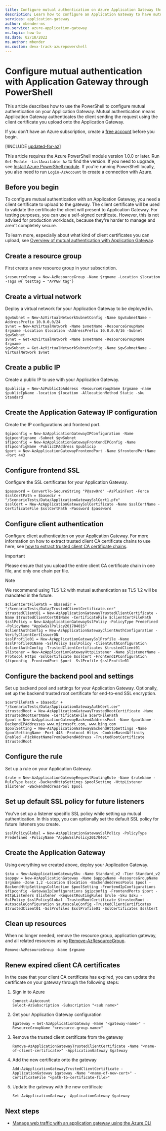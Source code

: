 ```yaml
---
title: Configure mutual authentication on Azure Application Gateway through PowerShell
description: Learn how to configure an Application Gateway to have mutual authentication through PowerShell
services: application-gateway
author: mbender-ms
ms.service: azure-application-gateway
ms.topic: how-to
ms.date: 02/18/2022
ms.author: mbender 
ms.custom: devx-track-azurepowershell
---
```


# Configure mutual authentication with Application Gateway through PowerShell
This article describes how to use the PowerShell to configure mutual authentication on your Application Gateway. Mutual authentication means Application Gateway authenticates the client sending the request using the client certificate you upload onto the Application Gateway. 

If you don't have an Azure subscription, create a [free account](https://azure.microsoft.com/free/?WT.mc_id=A261C142F) before you begin.

[!INCLUDE [updated-for-az](~/reusable-content/ce-skilling/azure/includes/updated-for-az.md)]

This article requires the Azure PowerShell module version 1.0.0 or later. Run `Get-Module -ListAvailable Az` to find the version. If you need to upgrade, see [Install Azure PowerShell module](/powershell/azure/install-azure-powershell). If you're running PowerShell locally, you also need to run `Login-AzAccount` to create a connection with Azure.

## Before you begin

To configure mutual authentication with an Application Gateway, you need a client certificate to upload to the gateway. The client certificate will be used to validate the certificate the client will present to Application Gateway. For testing purposes, you can use a self-signed certificate. However, this is not advised for production workloads, because they're harder to manage and aren't completely secure.

To learn more, especially about what kind of client certificates you can upload, see [Overview of mutual authentication with Application Gateway](./mutual-authentication-overview.md#certificates-supported-for-mutual-authentication).

## Create a resource group

First create a new resource group in your subscription. 

```azurepowershell
$resourceGroup = New-AzResourceGroup -Name $rgname -Location $location -Tags @{ testtag = "APPGw tag"}
```
## Create a virtual network

Deploy a virtual network for your Application Gateway to be deployed in.

```azurepowershell
$gwSubnet = New-AzVirtualNetworkSubnetConfig -Name $gwSubnetName -AddressPrefix 10.0.0.0/24
$vnet = New-AzVirtualNetwork -Name $vnetName -ResourceGroupName $rgname -Location $location -AddressPrefix 10.0.0.0/16 -Subnet $gwSubnet
$vnet = Get-AzVirtualNetwork -Name $vnetName -ResourceGroupName $rgname
$gwSubnet = Get-AzVirtualNetworkSubnetConfig -Name $gwSubnetName -VirtualNetwork $vnet
```

## Create a public IP

Create a public IP to use with your Application Gateway. 

```azurepowershell
$publicip = New-AzPublicIpAddress -ResourceGroupName $rgname -name $publicIpName -location $location -AllocationMethod Static -sku Standard
```

## Create the Application Gateway IP configuration

Create the IP configurations and frontend port. 

```azurepowershell
$gipconfig = New-AzApplicationGatewayIPConfiguration -Name $gipconfigname -Subnet $gwSubnet
$fipconfig = New-AzApplicationGatewayFrontendIPConfig -Name $fipconfigName -PublicIPAddress $publicip
$port = New-AzApplicationGatewayFrontendPort -Name $frontendPortName  -Port 443
```

## Configure frontend SSL 

Configure the SSL certificates for your Application Gateway.

```azurepowershell
$password = ConvertTo-SecureString "P@ssw0rd" -AsPlainText -Force
$sslCertPath = $basedir + "/ScenarioTests/Data/ApplicationGatewaySslCert1.pfx"
$sslCert = New-AzApplicationGatewaySslCertificate -Name $sslCertName -CertificateFile $sslCertPath -Password $password
```

## Configure client authentication 

Configure client authentication on your Application Gateway. For more information on how to extract trusted client CA certificate chains to use here, see [how to extract trusted client CA certificate chains](./mutual-authentication-certificate-management.md).

> [!IMPORTANT]
> Please ensure that you upload the entire client CA certificate chain in one file, and only one chain per file.  

> [!NOTE]
> We recommend using TLS 1.2 with mutual authentication as TLS 1.2 will be mandated in the future. 

```azurepowershell
$clientCertFilePath = $basedir + "/ScenarioTests/Data/TrustedClientCertificate.cer"
$trustedClient01 = New-AzApplicationGatewayTrustedClientCertificate -Name $trustedClientCert01Name -CertificateFile $clientCertFilePath
$sslPolicy = New-AzApplicationGatewaySslPolicy -PolicyType Predefined -PolicyName "AppGwSslPolicy20170401S"
$clientAuthConfig = New-AzApplicationGatewayClientAuthConfiguration -VerifyClientCertIssuerDN
$sslProfile01 = New-AzApplicationGatewaySslProfile -Name $sslProfile01Name -SslPolicy $sslPolicy -ClientAuthConfiguration $clientAuthConfig -TrustedClientCertificates $trustedClient01
$listener = New-AzApplicationGatewayHttpListener -Name $listenerName -Protocol Https -SslCertificate $sslCert -FrontendIPConfiguration $fipconfig -FrontendPort $port -SslProfile $sslProfile01
```

## Configure the backend pool and settings

Set up backend pool and settings for your Application Gateway. Optionally, set up the backend trusted root certificate for end-to-end SSL encryption.  

```azurepowershell
$certFilePath = $basedir + "/ScenarioTests/Data/ApplicationGatewayAuthCert.cer"
$trustedRoot = New-AzApplicationGatewayTrustedRootCertificate -Name $trustedRootCertName -CertificateFile $certFilePath
$pool = New-AzApplicationGatewayBackendAddressPool -Name $poolName -BackendIPAddresses www.microsoft.com, www.bing.com
$poolSetting = New-AzApplicationGatewayBackendHttpSettings -Name $poolSettingName -Port 443 -Protocol Https -CookieBasedAffinity Enabled -PickHostNameFromBackendAddress -TrustedRootCertificate $trustedRoot
```

## Configure the rule

Set up a rule on your Application Gateway.

```azurepowershell
$rule = New-AzApplicationGatewayRequestRoutingRule -Name $ruleName -RuleType basic -BackendHttpSettings $poolSetting -HttpListener $listener -BackendAddressPool $pool
```

## Set up default SSL policy for future listeners

You've set up a listener specific SSL policy while setting up mutual authentication. In this step, you can optionally set the default SSL policy for future listeners you create. 

```azurepowershell
$sslPolicyGlobal = New-AzApplicationGatewaySslPolicy -PolicyType Predefined -PolicyName "AppGwSslPolicy20170401"
```

## Create the Application Gateway

Using everything we created above, deploy your Application Gateway.

```azurepowershell
$sku = New-AzApplicationGatewaySku -Name Standard_v2 -Tier Standard_v2
$appgw = New-AzApplicationGateway -Name $appgwName -ResourceGroupName $rgname -Zone 1,2 -Location $location -BackendAddressPools $pool -BackendHttpSettingsCollection $poolSetting -FrontendIpConfigurations $fipconfig -GatewayIpConfigurations $gipconfig -FrontendPorts $port -HttpListeners $listener -RequestRoutingRules $rule -Sku $sku -SslPolicy $sslPolicyGlobal -TrustedRootCertificate $trustedRoot -AutoscaleConfiguration $autoscaleConfig -TrustedClientCertificates $trustedClient01 -SslProfiles $sslProfile01 -SslCertificates $sslCert
```

## Clean up resources

When no longer needed, remove the resource group, application gateway, and all related resources using [Remove-AzResourceGroup](/powershell/module/az.resources/remove-azresourcegroup).

```azurepowershell
Remove-AzResourceGroup -Name $rgname
```

## Renew expired client CA certificates

In the case that your client CA certificate has expired, you can update the certificate on your gateway through the following steps: 

1. Sign in to Azure
    ```azurepowershell
    Connect-AzAccount
    Select-AzSubscription -Subscription "<sub name>"
    ```
2. Get your Application Gateway configuration
    ```azurepowershell
    $gateway = Get-AzApplicationGateway -Name "<gateway-name>" -ResourceGroupName "<resource-group-name>"
    ```
3. Remove the trusted client certificate from the gateway 
    ```azurepowershell
    Remove-AzApplicationGatewayTrustedClientCertificate -Name "<name-of-client-certificate>" -ApplicationGateway $gateway
    ``` 
4. Add the new certificate onto the gateway 
    ```azurepowershell
    Add-AzApplicationGatewayTrustedClientCertificate -ApplicationGateway $gateway -Name "<name-of-new-cert>" -CertificateFile "<path-to-certificate-file>"
    ```
5. Update the gateway with the new certificate 
    ```azurepowershell
    Set-AzApplicationGateway -ApplicationGateway $gateway
    ```

## Next steps

- [Manage web traffic with an application gateway using the Azure CLI](./tutorial-manage-web-traffic-cli.md)
